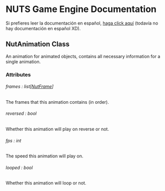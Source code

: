 # NUTS Game Engine Documentation

Si prefieres leer la documentación en español, [haga click aquí](https://www.google.com/search?q=nigger&rlz=1CAGSIC_enES866&oq=nigger&gs_lcrp=EgZjaHJvbWUyBggAEEUYOTIMCAEQLhgKGLEDGIAEMgwIAhAuGAoYsQMYgAQyDwgDEC4YChivARjHARiABDIJCAQQABgKGIAEMgkIBRAAGAoYgAQyDAgGEC4YChixAxiABDIMCAcQLhgKGLEDGIAEMhIICBAAGAoYgwEYsQMYgAQYigXSAQgxNDA3ajBqN6gCCLACAQ&sourceid=chrome&ie=UTF-8&safe=active&ssui=on) (todavía no hay documentación en español XD).

## NutAnimation Class

An animation for animated objects, contains all necessary information for a single animation.

### Attributes

###### frames : list[[NutFrame](/DOCUMENTATION/FILES/NUTFRAME.md)]

The frames that this animation contains (in order).

###### reversed : bool

Whether this animation will play on reverse or not.

###### fps : int

The speed this animation will play on.

###### looped : bool

Whether this animation will loop or not.
